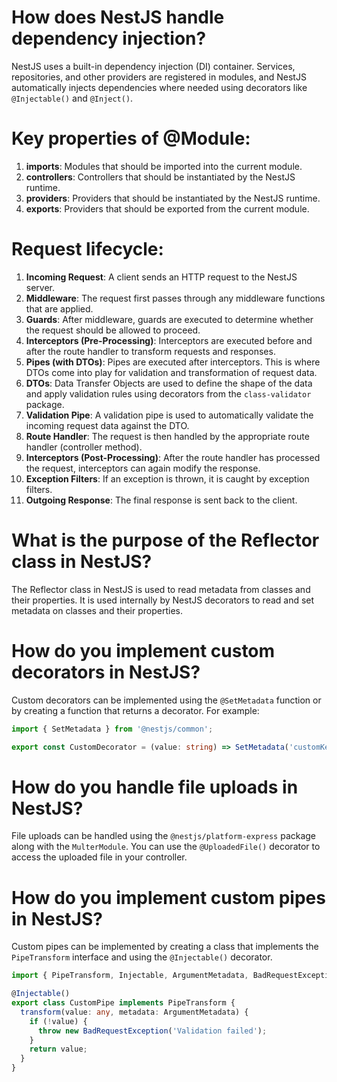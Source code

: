 # How does NestJS handle dependency injection?
NestJS uses a built-in dependency injection (DI) container. Services, repositories, 
and other providers are registered in modules, 
and NestJS automatically injects dependencies where needed using decorators like `@Injectable()` and `@Inject()`.

# Key properties of @Module:
1. **imports**: Modules that should be imported into the current module.
2. **controllers**: Controllers that should be instantiated by the NestJS runtime.
3. **providers**: Providers that should be instantiated by the NestJS runtime.
4. **exports**: Providers that should be exported from the current module.

# Request lifecycle:
1. **Incoming Request**: A client sends an HTTP request to the NestJS server.
2. **Middleware**: The request first passes through any middleware functions that are applied.
3. **Guards**: After middleware, guards are executed to determine whether the request should be allowed to proceed.
4. **Interceptors (Pre-Processing)**: Interceptors are executed before and after the route handler to transform requests and responses.
5. **Pipes (with DTOs)**: Pipes are executed after interceptors. This is where DTOs come into play for validation and transformation of request data.
6. **DTOs**: Data Transfer Objects are used to define the shape of the data and apply validation rules using decorators from the `class-validator` package.
7. **Validation Pipe**: A validation pipe is used to automatically validate the incoming request data against the DTO.
8. **Route Handler**: The request is then handled by the appropriate route handler (controller method).
9. **Interceptors (Post-Processing)**: After the route handler has processed the request, interceptors can again modify the response.
10. **Exception Filters**: If an exception is thrown, it is caught by exception filters.
11. **Outgoing Response**: The final response is sent back to the client.

# What is the purpose of the Reflector class in NestJS?
The Reflector class in NestJS is used to read metadata from classes and their properties. 
It is used internally by NestJS decorators to read and set metadata on classes and their properties.

# How do you implement custom decorators in NestJS?
Custom decorators can be implemented using the `@SetMetadata` function or by creating a function that returns a decorator. For example:

```typescript
import { SetMetadata } from '@nestjs/common';

export const CustomDecorator = (value: string) => SetMetadata('customKey', value);
```

# How do you handle file uploads in NestJS?
File uploads can be handled using the `@nestjs/platform-express` package along with the `MulterModule`. 
You can use the `@UploadedFile()` decorator to access the uploaded file in your controller.

# How do you implement custom pipes in NestJS?
Custom pipes can be implemented by creating a class that implements the `PipeTransform` interface and using the `@Injectable()` decorator.

```typescript
import { PipeTransform, Injectable, ArgumentMetadata, BadRequestException } from '@nestjs/common';

@Injectable()
export class CustomPipe implements PipeTransform {
  transform(value: any, metadata: ArgumentMetadata) {
    if (!value) {
      throw new BadRequestException('Validation failed');
    }
    return value;
  }
}
